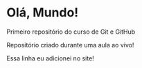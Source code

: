 # Olá, Mundo!
 Primeiro repositório do curso de Git e GitHub
 
 Repositório criado durante uma aula ao vivo!
 
 Essa linha eu adicionei no site!
